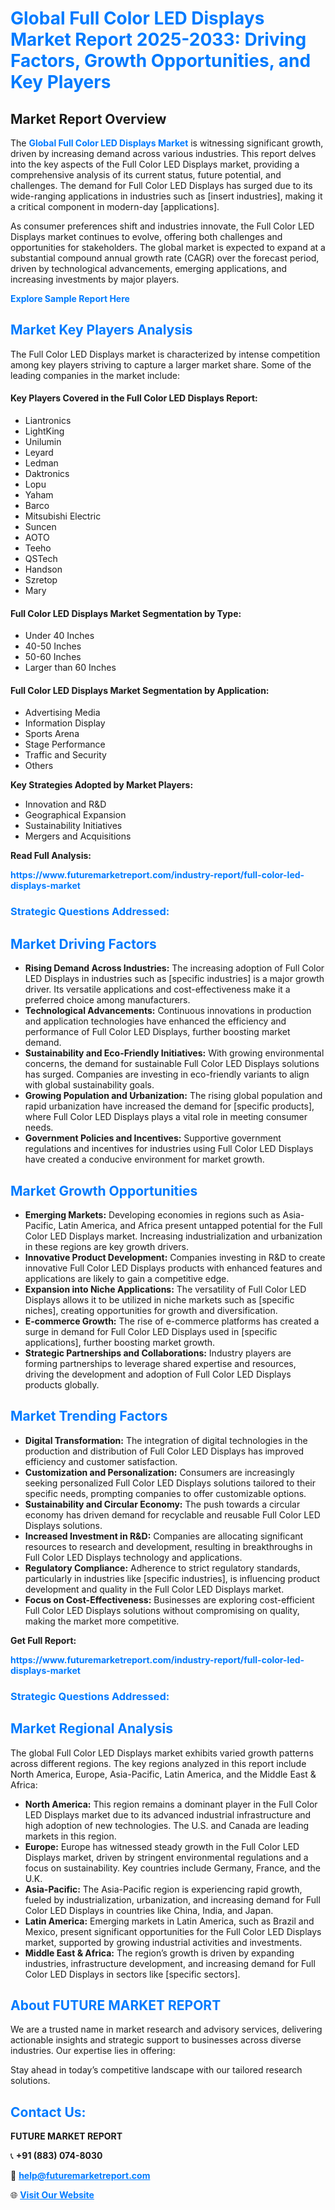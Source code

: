 <h1 style="color: #007BFF;">Global Full Color LED Displays Market Report 2025-2033: Driving Factors, Growth Opportunities, and Key Players</h1>

<section id="overview">
<h2>Market Report Overview</h2>
<p>The <a href="https://www.futuremarketreport.com/industry-report/full-color-led-displays-market" style="color: #007BFF; text-decoration: none;"><strong>Global Full Color LED Displays Market</strong></a> is witnessing significant growth, driven by increasing demand across various industries. This report delves into the key aspects of the Full Color LED Displays market, providing a comprehensive analysis of its current status, future potential, and challenges. The demand for Full Color LED Displays has surged due to its wide-ranging applications in industries such as [insert industries], making it a critical component in modern-day [applications].</p>
<p>As consumer preferences shift and industries innovate, the Full Color LED Displays market continues to evolve, offering both challenges and opportunities for stakeholders. The global market is expected to expand at a substantial compound annual growth rate (CAGR) over the forecast period, driven by technological advancements, emerging applications, and increasing investments by major players.</p>
</section>

<section id="overview">
<p><a href="https://www.futuremarketreport.com/request-sample/reportId=115866" style="color: #007BFF; text-decoration: none;"><strong>Explore Sample Report Here</strong></a></p>
</section>

<section id="key-players">
<h2 style="color: #007BFF;">Market Key Players Analysis</h2>
<p>The Full Color LED Displays market is characterized by intense competition among key players striving to capture a larger market share. Some of the leading companies in the market include:</p>
<h4>Key Players Covered in the Full Color LED Displays Report:</h4>
<ul><li>Liantronics</li><li>LightKing</li><li>Unilumin</li><li>Leyard</li><li>Ledman</li><li>Daktronics</li><li>Lopu</li><li>Yaham</li><li>Barco</li><li>Mitsubishi Electric</li><li>Suncen</li><li>AOTO</li><li>Teeho</li><li>QSTech</li><li>Handson</li><li>Szretop</li><li>Mary</li></ul>
<h4>Full Color LED Displays Market Segmentation by Type:</h4>
<ul><li>Under 40 Inches</li><li>40-50 Inches</li><li>50-60 Inches</li><li>Larger than 60 Inches</li></ul>

<h4>Full Color LED Displays Market Segmentation by Application:</h4>
<ul><li>Advertising Media</li><li>Information Display</li><li>Sports Arena</li><li>Stage Performance</li><li>Traffic and Security</li><li>Others</li></ul>
<p><strong>Key Strategies Adopted by Market Players:</strong></p>
<ul>
<li>Innovation and R&D</li>
<li>Geographical Expansion</li>
<li>Sustainability Initiatives</li>
<li>Mergers and Acquisitions</li>
</ul>
</section>

<section>
<p><strong>Read Full Analysis: </strong></p><a href="https://www.futuremarketreport.com/industry-report/full-color-led-displays-market" style="color: #007BFF; text-decoration: none;"><strong>https://www.futuremarketreport.com/industry-report/full-color-led-displays-market</strong></a>
<h3 style="color: #007BFF;">Strategic Questions Addressed:</h3>
</section>

<section id="driving-factors">
<h2 style="color: #007BFF;">Market Driving Factors</h2>
<ul>
<li><strong>Rising Demand Across Industries:</strong> The increasing adoption of Full Color LED Displays in industries such as [specific industries] is a major growth driver. Its versatile applications and cost-effectiveness make it a preferred choice among manufacturers.</li>
<li><strong>Technological Advancements:</strong> Continuous innovations in production and application technologies have enhanced the efficiency and performance of Full Color LED Displays, further boosting market demand.</li>
<li><strong>Sustainability and Eco-Friendly Initiatives:</strong> With growing environmental concerns, the demand for sustainable Full Color LED Displays solutions has surged. Companies are investing in eco-friendly variants to align with global sustainability goals.</li>
<li><strong>Growing Population and Urbanization:</strong> The rising global population and rapid urbanization have increased the demand for [specific products], where Full Color LED Displays plays a vital role in meeting consumer needs.</li>
<li><strong>Government Policies and Incentives:</strong> Supportive government regulations and incentives for industries using Full Color LED Displays have created a conducive environment for market growth.</li>
</ul>
</section>

<section id="growth-opportunities">
<h2 style="color: #007BFF;">Market Growth Opportunities</h2>
<ul>
<li><strong>Emerging Markets:</strong> Developing economies in regions such as Asia-Pacific, Latin America, and Africa present untapped potential for the Full Color LED Displays market. Increasing industrialization and urbanization in these regions are key growth drivers.</li>
<li><strong>Innovative Product Development:</strong> Companies investing in R&D to create innovative Full Color LED Displays products with enhanced features and applications are likely to gain a competitive edge.</li>
<li><strong>Expansion into Niche Applications:</strong> The versatility of Full Color LED Displays allows it to be utilized in niche markets such as [specific niches], creating opportunities for growth and diversification.</li>
<li><strong>E-commerce Growth:</strong> The rise of e-commerce platforms has created a surge in demand for Full Color LED Displays used in [specific applications], further boosting market growth.</li>
<li><strong>Strategic Partnerships and Collaborations:</strong> Industry players are forming partnerships to leverage shared expertise and resources, driving the development and adoption of Full Color LED Displays products globally.</li>
</ul>
</section>

<section id="trending-factors">
<h2 style="color: #007BFF;">Market Trending Factors</h2>
<ul>
<li><strong>Digital Transformation:</strong> The integration of digital technologies in the production and distribution of Full Color LED Displays has improved efficiency and customer satisfaction.</li>
<li><strong>Customization and Personalization:</strong> Consumers are increasingly seeking personalized Full Color LED Displays solutions tailored to their specific needs, prompting companies to offer customizable options.</li>
<li><strong>Sustainability and Circular Economy:</strong> The push towards a circular economy has driven demand for recyclable and reusable Full Color LED Displays solutions.</li>
<li><strong>Increased Investment in R&D:</strong> Companies are allocating significant resources to research and development, resulting in breakthroughs in Full Color LED Displays technology and applications.</li>
<li><strong>Regulatory Compliance:</strong> Adherence to strict regulatory standards, particularly in industries like [specific industries], is influencing product development and quality in the Full Color LED Displays market.</li>
<li><strong>Focus on Cost-Effectiveness:</strong> Businesses are exploring cost-efficient Full Color LED Displays solutions without compromising on quality, making the market more competitive.</li>
</ul>
</section>

<section>
<p><strong>Get Full Report: </strong></p><a href="https://www.futuremarketreport.com/industry-report/full-color-led-displays-market" style="color: #007BFF; text-decoration: none;"><strong>https://www.futuremarketreport.com/industry-report/full-color-led-displays-market</strong></a>
<h3 style="color: #007BFF;">Strategic Questions Addressed:</h3>
</section>


<section id="regional-analysis">
<h2 style="color: #007BFF;">Market Regional Analysis</h2>
<p>The global Full Color LED Displays market exhibits varied growth patterns across different regions. The key regions analyzed in this report include North America, Europe, Asia-Pacific, Latin America, and the Middle East & Africa:</p>
<ul>
<li><strong>North America:</strong> This region remains a dominant player in the Full Color LED Displays market due to its advanced industrial infrastructure and high adoption of new technologies. The U.S. and Canada are leading markets in this region.</li>
<li><strong>Europe:</strong> Europe has witnessed steady growth in the Full Color LED Displays market, driven by stringent environmental regulations and a focus on sustainability. Key countries include Germany, France, and the U.K.</li>
<li><strong>Asia-Pacific:</strong> The Asia-Pacific region is experiencing rapid growth, fueled by industrialization, urbanization, and increasing demand for Full Color LED Displays in countries like China, India, and Japan.</li>
<li><strong>Latin America:</strong> Emerging markets in Latin America, such as Brazil and Mexico, present significant opportunities for the Full Color LED Displays market, supported by growing industrial activities and investments.</li>
<li><strong>Middle East & Africa:</strong> The region’s growth is driven by expanding industries, infrastructure development, and increasing demand for Full Color LED Displays in sectors like [specific sectors].</li>
</ul>
</section>

<footer>
<h2 style="color: #007BFF;">About FUTURE MARKET REPORT</h2>
<p>We are a trusted name in market research and advisory services, delivering actionable insights and strategic support to businesses across diverse industries. Our expertise lies in offering:</p>

<p>Stay ahead in today’s competitive landscape with our tailored research solutions.</p>

<h2 style="color: #007BFF;">Contact Us:</h2>
<p><strong>FUTURE MARKET REPORT</strong></p>
<p>📞 <strong>+91 (883) 074-8030</strong></p>
<p>📧 <strong><a href="mailto:help@futuremarketreport.com" style="color: #007BFF;">help@futuremarketreport.com</a></strong></p>
<p>🌐 <strong><a href="https://www.futuremarketreport.com/" style="color: #007BFF;">Visit Our Website</a></strong></p>
</footer>